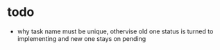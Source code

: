 # todo

- why task name must be unique, othervise old one status is turned to implementing and new one stays on pending